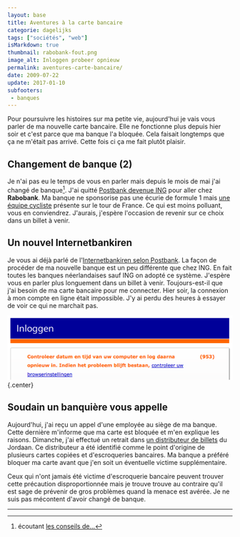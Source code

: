 ```yaml
---
layout: base
title: Aventures à la carte bancaire
categorie: dagelijks
tags: ["sociétés", "web"]
isMarkdown: true
thumbnail: rabobank-fout.png
image_alt: Inloggen probeer opnieuw
permalink: aventures-carte-bancaire/
date: 2009-07-22
update: 2017-01-10
subfooters:
 - banques
---
```


Pour poursuivre les histoires sur ma petite vie, aujourd'hui je vais vous parler de ma nouvelle carte bancaire. Elle ne fonctionne plus depuis hier soir et c'est parce que ma banque l'a bloquée. Cela faisait longtemps que ça ne m'était pas arrivé. Cette fois ci ça me fait plutôt plaisir.

<!--excerpt-->

## Changement de banque (2)

Je n'ai pas eu le temps de vous en parler mais depuis le mois de mai j'ai changé de banque[^1]. J'ai quitté [Postbank devenue ING](/postbank-devient-ing-officielement) pour aller chez **Rabobank**. Ma banque ne sponsorise pas une écurie de formule 1 mais [une équipe cycliste](/equipe-rabobank) présente sur le tour de France. Ce qui est moins polluant, vous en conviendrez. J'aurais, j'espère l'occasion de revenir sur ce choix dans un billet à venir.

## Un nouvel Internetbankiren

Je vous ai déjà parlé de l'[Internetbankiren selon Postbank](/internetbankiren-experience). La façon de procéder de ma nouvelle banque est un peu différente que chez ING. En fait toutes les banques néerlandaises sauf ING on adopté ce système. J'espère vous en parler plus longuement dans un billet à venir. Toujours-est-il que j'ai besoin de ma carte bancaire pour me connecter. Hier soir, la connexion à mon compte en ligne était impossible. J'y ai perdu des heures à essayer de voir ce qui ne marchait pas.

![Inloggen probeer opnieuw](rabobank-fout.png){.center}

## Soudain un banquière  vous appelle

Aujourd'hui, j'ai reçu un appel d'une employée au siège de ma banque. Cette dernière m'informe que ma carte est bloquée et m'en explique les raisons. Dimanche, j'ai effectué un retrait dans [un distributeur de billets](/choisir-une-banque) du Jordaan. Ce distributeur a été identifié comme le point d'origine de plusieurs cartes copiées et d'escroqueries bancaires. Ma banque a préféré bloquer ma carte avant que j'en soit un éventuelle victime supplémentaire. 

Ceux qui n'ont jamais été victime d'escroquerie bancaire peuvent trouver cette précaution disproportionnée mais je trouve trouve au contraire qu'il est sage de prévenir de gros problèmes quand la menace est avérée. Je ne suis pas mécontent d'avoir changé de banque.

---
[^1]: écoutant [les conseils de...](/changement-de-banque)
<!-- post notes:
http://www.volkskrant.nl/archief_gratis/article583292.ece/ABN_Amro_en_Rabobank_azen_op_het_hockeyveld
http://www.dutchcowboys.nl/crossmedia/10293
http://narrativebranding.files.wordpress.com/2009/06/274617506_5_ghki.jpeg
--->
